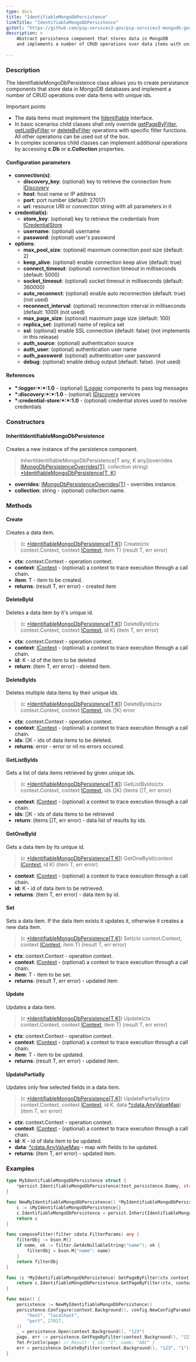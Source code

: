 ```yaml
---
type: docs
title: "IdentifiableMongoDbPersistence"
linkTitle: "IdentifiableMongoDbPersistence"
gitUrl: "https://github.com/pip-services3-gox/pip-services3-mongodb-gox"
description: >
    Abstract persistence component that stores data in MongoDB
    and implements a number of CRUD operations over data items with unique ids.
    
---
```


### Description

The IdentifiableMongoDbPersistence class allows you to create persistance components that store data in MongoDB databases and implement a number of CRUD operations over data items with unique ids.

Important points

- The data items must implement the [IIdentifiable](../../../commons/data/iidentifiable) interface.
- In basic scenarios child classes shall only override [getPageByFilter](../mongodb_persistence/#getpagebyfilter), [getListByFilter](../mongodb_persistence/#getlistbyfilter) or [deleteByFilter](../mongodb_persistence/#deletebyfilter)  operations with specific filter functions. All other operations can be used out of the box. 
- In complex scenarios child classes can implement additional operations by accessing **c.Db** or **c.Collection** properties.

#### Configuration parameters

- **connection(s)**:
	- **discovery_key**: (optional) key to retrieve the connection from [IDiscovery](../../../components/connect/idiscovery)
	- **host**: host name or IP address
	- **port**: port number (default: 27017)
	- **uri**: resource URI or connection string with all parameters in it
- **credential(s)**:
	- **store_key**: (optional) key to retrieve the credentials from [ICredentialStore](../../../components/auth/icredential_store)
	- **username**: (optional) username
	- **password**: (optional) user's password
- **options**:
	- **max_pool_size**: (optional) maximum connection pool size (default: 2)
	- **keep_alive**: (optional) enable connection keep alive (default: true)
	- **connect_timeout**: (optional) connection timeout in milliseconds (default: 5000)
	- **socket_timeout**: (optional) socket timeout in milliseconds (default: 360000)
	- **auto_reconnect**: (optional) enable auto reconnection (default: true) (not used)
	- **reconnect_interval**: (optional) reconnection interval in milliseconds (default: 1000) (not used)
	- **max_page_size**: (optional) maximum page size (default: 100)
	- **replica_set**: (optional) name of replica set
	- **ssl**: (optional) enable SSL connection (default: false) (not implements in this release)
	- **auth_source**: (optional) authentication source
	- **auth_user**: (optional) authentication user name
	- **auth_password**: (optional) authentication user password
	- **debug**: (optional) enable debug output (default: false). (not used)

#### References
- **\*:logger:\*:\*:1.0** - (optional) [ILogger](../../../components/log/ilogger) components to pass log messages
- **\*:discovery:\*:\*:1.0** - (optional) [IDiscovery](../../../components/connect/idiscovery) services
- **\*:credential-store:\*:\*:1.0** - (optional) credential stores used to resolve credentials



### Constructors

#### InheritIdentifiableMongoDbPersistence
Creates a new instance of the persistence component.

> InheritIdentifiableMongoDbPersistence[T any, K any](overrides [IMongoDbPersistenceOverrides[T]](../imongodb_persistence_overrides), collection string) [*IdentifiableMongoDbPersistence[T, K]]()

- **overrides**:  [IMongoDbPersistenceOverrides[T]](../imongodb_persistence_overrides) - overrides instance.
- **collection**: string - (optional) collection name.


### Methods


#### Create
Creates a data item.

> (c [*IdentifiableMongoDbPersistence[T,K]]()) Create(ctx context.Context, context [IContext](../../../components/context/icontext), item T) (result T, err error)

- **ctx**: context.Context - operation context.
- **context**: [IContext](../../../components/context/icontext) - (optional) a context to trace execution through a call chain.
- **item**: T - item to be created.
- **returns**: (result T, err error) - created item


#### DeleteById
Deletes a data item by it's unique id.

> (c [*IdentifiableMongoDbPersistence[T,K]]()) DeleteById(ctx context.Context, context [IContext](../../../components/context/icontext), id K) (item T, err error)

- **ctx**: context.Context - operation context.
- **context**: [IContext](../../../components/context/icontext) - (optional) a context to trace execution through a call chain.
- **id**: K - id of the item to be deleted
- **return**: (item T, err error) - deleted item.


#### DeleteByIds
Deletes multiple data items by their unique ids.

> (c [*IdentifiableMongoDbPersistence[T,K]]()) DeleteByIds(ctx context.Context, context [IContext](../../../components/context/icontext), ids []K) error

- **ctx**: context.Context - operation context.
- **context**: [IContext](../../../components/context/icontext) - (optional) a context to trace execution through a call chain.
- **ids**: []K - ids of data items to be deleted.
- **returns**: error -  error or nil no errors occured.


#### GetListByIds
Gets a list of data items retrieved by given unique ids.

> (c [*IdentifiableMongoDbPersistence[T,K]]()) GetListByIds(ctx context.Context, context [IContext](../../../components/context/icontext), ids []K) (items []T, err error)

- **context**: [IContext](../../../components/context/icontext) - (optional) a context to trace execution through a call chain.
- **ids**: []K - ids of data items to be retrieved
- **return**: (items []T, err error) - data list of results by ids.


#### GetOneById
Gets a data item by its unique id.

> (c [*IdentifiableMongoDbPersistence[T,K]]()) GetOneById(context [IContext](../../../components/context/icontext), id K) (item T, err error)

- **context**: [IContext](../../../components/context/icontext) - (optional) a context to trace execution through a call chain.
- **id**: K - id of data item to be retrieved.
- **returns**: (item T, err error) - data item by id.


#### Set
Sets a data item. If the data item exists it updates it, otherwise it creates a new data item.

> (c [*IdentifiableMongoDbPersistence[T,K]]()) Set(ctx context.Context, context [IContext](../../../components/context/icontext), item T) (result T, err error)

- **ctx**: context.Context - operation context.
- **context**: [IContext](../../../components/context/icontext) - (optional) a context to trace execution through a call chain.
- **item**: T - item to be set. 
- **returns**: (result T, err error) - updated item


#### Update
Updates a data item.

> (c [*IdentifiableMongoDbPersistence[T,K]]()) Update(ctx context.Context, context [IContext](../../../components/context/icontext), item T) (result T, err error)

- **ctx**: context.Context - operation context.
- **context**: [IContext](../../../components/context/icontext) - (optional) a context to trace execution through a call chain.
- **item**: T - item to be updated.
- **returns**: (result T, err error) - updated item.


#### UpdatePartially
Updates only few selected fields in a data item.

> (c [*IdentifiableMongoDbPersistence[T,K]]()) UpdatePartially(ctx context.Context, context [IContext](../../../components/context/icontext), id K, data [*cdata.AnyValueMap](../../../commons/data/any_value_map)) (item T, err error)

- **ctx**: context.Context - operation context.
- **context**: [IContext](../../../components/context/icontext) - (optional) a context to trace execution through a call chain.
- **id**: K - id of data item to be updated.
- **data**: [*cdata.AnyValueMap](../../../commons/data/any_value_map) - map with fields to be updated.
- **returns**: (item T, err error) - updated item.

### Examples

```go
type MyIdentifiableMongoDbPersistence struct {
	*persist.IdentifiableMongoDbPersistence[test_persistence.Dummy, string]
}

func NewMyIdentifiableMongoDbPersistence() *MyIdentifiableMongoDbPersistence {
	c := &MyIdentifiableMongoDbPersistence{}
	c.IdentifiableMongoDbPersistence = persist.InheritIdentifiableMongoDbPersistence[test_persistence.Dummy, string](c, "dummies")
	return c
}

func composeFilter(filter cdata.FilterParams) any {
	filterObj := bson.M{}
	if name, ok := filter.GetAsNullableString("name"); ok {
		filterObj = bson.M{"name": name}
	}
	return filterObj
}

func (c *MyIdentifiableMongoDbPersistence) GetPageByFilter(ctx context.Context, context IContext, filter cdata.FilterParams, paging cdata.PagingParams) (page cdata.DataPage[test_persistence.Dummy], err error) {
	return c.IdentifiableMongoDbPersistence.GetPageByFilter(ctx, context, composeFilter(filter), paging, bson.M{"key": -1}, nil)
}

func main() {
	persistence := NewMyIdentifiableMongoDbPersistence()
	persistence.Configure(context.Background(), config.NewConfigParamsFromTuples(
		"host", "localhost",
		"port", 27017,
	))
	_ = persistence.Open(context.Background(), "123")
	page, err := persistence.GetPageByFilter(context.Background(), "123", *cdata.NewFilterParamsFromTuples("name", "ABC"), *cdataNewEmptyPagingParams())
	fmt.Println(page) // Result: { id: "1", name: "ABC" }
	err = persistence.DeleteByFilter(context.Background(), "123", "1")
}

```

